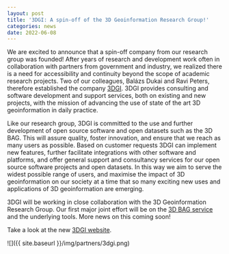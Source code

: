 ```yaml
---
layout: post
title: '3DGI: A spin-off of the 3D Geoinformation Research Group!'
categories: news
date: 2022-06-08
---
```


We are excited to announce that a spin-off company from our research group was founded!
After years of research and development work often in collaboration with partners from government and industry, we realized there is a need for accessibility and continuity beyond the scope of academic research projects.
Two of our colleagues, Balázs Dukai and Ravi Peters, therefore established the company [3DGI](https://3dgi.nl/index_en.html).
3DGI provides consulting and software development and support services, both on existing and new projects, with the mission of advancing the use of state of the art 3D geoinformation in daily practice.

Like our research group, 3DGI is committed to the use and further development of open source software and open datasets such as the 3D BAG.
This will assure quality, foster innovation, and ensure that we reach as many users as possible.
Based on customer requests 3DGI can implement new features, further facilitate integrations with other software and platforms, and offer general support and consultancy services for our open source software projects and open datasets.
In this way we aim to serve the widest possible range of users, and maximise the impact of 3D geoinformation on our society at a time that so many exciting new uses and applications of 3D geoinformation are emerging.

3DGI will be working in close collaboration with the 3D Geoinformation Research Group. Our first major joint effort will be on the [3D BAG service](https://3dbag.nl) and the underlying tools. More news on this coming soon!

Take a look at the new [3DGI website](https://3dgi.nl/index_en.html).

![]({{ site.baseurl }}/img/partners/3dgi.png)